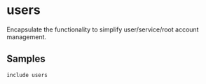 users
=====

Encapsulate the functionality to simplify user/service/root account management.

Samples
-------
```
include users
```
